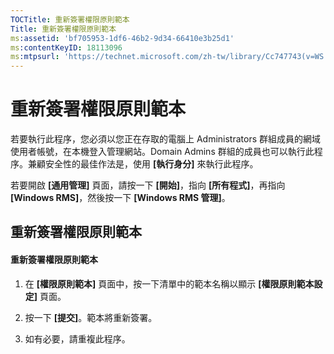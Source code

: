 ```yaml
---
TOCTitle: 重新簽署權限原則範本
Title: 重新簽署權限原則範本
ms:assetid: 'bf705953-1df6-46b2-9d34-66410e3b25d1'
ms:contentKeyID: 18113096
ms:mtpsurl: 'https://technet.microsoft.com/zh-tw/library/Cc747743(v=WS.10)'
---
```


重新簽署權限原則範本
====================

若要執行此程序，您必須以您正在存取的電腦上 Administrators 群組成員的網域使用者帳號，在本機登入管理網站。Domain Admins 群組的成員也可以執行此程序。兼顧安全性的最佳作法是，使用 **\[執行身分\]** 來執行此程序。

若要開啟 **\[通用管理\]** 頁面，請按一下 **\[開始\]**，指向 **\[所有程式\]**，再指向 **\[Windows RMS\]**，然後按一下 **\[Windows RMS 管理\]**。

重新簽署權限原則範本
--------------------

#### 重新簽署權限原則範本

1.  在 **\[權限原則範本\]** 頁面中，按一下清單中的範本名稱以顯示 **\[權限原則範本設定\]** 頁面。

2.  按一下 **\[提交\]**。範本將重新簽署。

3.  如有必要，請重複此程序。

